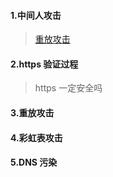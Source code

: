 #### 1.中间人攻击

> [重放攻击](https://zh.wikipedia.org/wiki/%E9%87%8D%E6%94%BE%E6%94%BB%E5%87%BB)

#### 2.https 验证过程

> https  一定安全吗

#### 3.重放攻击

#### 4.彩虹表攻击

#### 5.DNS 污染